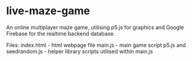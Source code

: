 # live-maze-game
An online multiplayer maze game, utilising p5.js for graphics and Google Firebase for the realtime backend database.

Files:
index.html - html webpage file
main.js - main game script
p5.js and seedrandom.js - helper library scripts utilised within main.js
